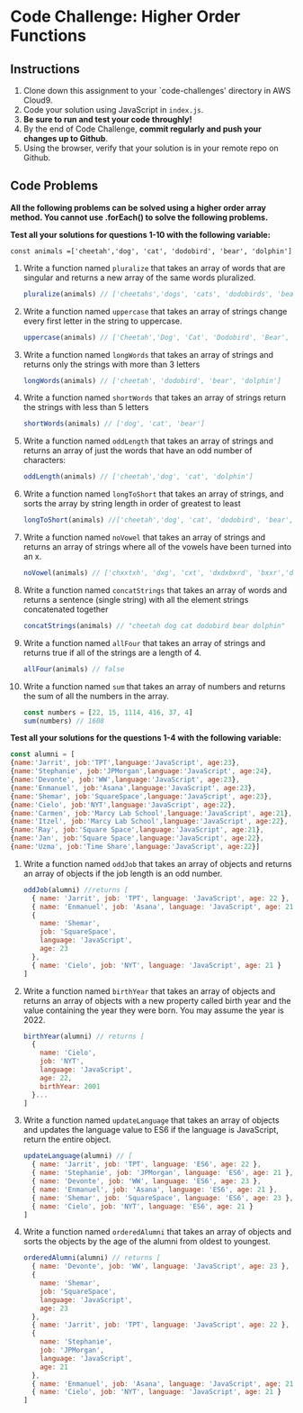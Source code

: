 # Code Challenge: Higher Order Functions

## Instructions

1. Clone down this assignment to your `code-challenges' directory in AWS Cloud9.  
2. Code your solution using JavaScript in `index.js`. 
3. **Be sure to run and test your code throughly!**
4. By the end of Code Challenge, **commit regularly and push your changes up to Github**.
5. Using the browser, verify that your solution is in your remote repo on Github.

## Code Problems

**All the following problems can be solved using a higher order array method. You cannot use .forEach() to solve the following problems.** 

**Test all your solutions for questions 1-10 with the following variable:** 

`const animals =['cheetah','dog', 'cat', 'dodobird', 'bear', 'dolphin']`

1. Write a function named `pluralize` that takes an array of words that are singular and returns a new array of the same words pluralized.
    
    ```jsx
    pluralize(animals) // ['cheetahs','dogs', 'cats', 'dodobirds', 'bears', 'dolphins']
    ```
    
2. Write a function named `uppercase` that takes an array of strings change every first letter in the string to uppercase.
    
    ```jsx
    uppercase(animals) // ['Cheetah','Dog', 'Cat', 'Dodobird', 'Bear', 'Dolphin']
    ```
    
3. Write a function named `longWords` that takes an array of strings and returns only the strings with more than 3 letters
    
    ```jsx
    longWords(animals) // ['cheetah', 'dodobird', 'bear', 'dolphin']
    ```
    
4. Write a function named `shortWords` that takes an array of strings return the strings with less than 5 letters
    
    ```jsx
    shortWords(animals) // ['dog', 'cat', 'bear']
    ```
    
5. Write a function named `oddLength` that  takes an array of strings and returns an array of just the words that have an odd number of characters:
    
    ```jsx
    oddLength(animals) // ['cheetah','dog', 'cat', 'dolphin']
    ```
    
6. Write a function named `longToShort` that takes an array of strings, and sorts the array by string length in order of greatest to least 
    
    ```jsx
    longToShort(animals) //['cheetah','dog', 'cat', 'dodobird', 'bear', 'dolphin']
    ```
    
    
 8. Write a function named `noVowel` that takes an array of strings and returns an array of strings where all of the vowels have been turned into an x. 
    
    ```jsx
    noVowel(animals) // ['chxxtxh', 'dxg', 'cxt', 'dxdxbxrd', 'bxxr','dxlphxn']
    ```
 9. Write a function named `concatStrings` that takes an array of words and returns a sentence (single string) with all the element strings concatenated together
    
    ```jsx
    concatStrings(animals) // "cheetah dog cat dodobird bear dolphin"
    ```
10. Write a function named `allFour` that takes an array of strings and returns true if all of the strings are a length of 4. 
    
    ```jsx
    allFour(animals) // false
    ```
    
7. Write a function named `sum` that takes an array of numbers and returns the sum of all the numbers in the array.
    
    ```jsx
    const numbers = [22, 15, 1114, 416, 37, 4]
    sum(numbers) // 1608
    ```
    
**Test all your solutions for the questions 1-4 with the following variable:** 

```jsx
const alumni = [
{name:'Jarrit', job:'TPT',language:'JavaScript', age:23}, 
{name:'Stephanie', job:'JPMorgan',language:'JavaScript', age:24}, 
{name:'Devonte', job:'WW',language:'JavaScript', age:23}, 
{name:'Enmanuel', job:'Asana',language:'JavaScript', age:23},
{name:'Shemar', job:'SquareSpace',language:'JavaScript', age:23},
{name:'Cielo', job:'NYT',language:'JavaScript', age:22},
{name:'Carmen', job:'Marcy Lab School',language:'JavaScript', age:21},
{name:'Itzel', job:'Marcy Lab School',language:'JavaScript', age:22},
{name:'Ray', job:'Square Space',language:'JavaScript', age:21},
{name:'Jan', job:'Square Space',language:'JavaScript', age:22},
{name:'Uzma', job:'Time Share',language:'JavaScript', age:22}]
```

1. Write a function named `oddJob` that takes an array of objects and returns an array of objects if the job length is an odd number. 
    
    ```jsx
    oddJob(alumni) //returns [
      { name: 'Jarrit', job: 'TPT', language: 'JavaScript', age: 22 },
      { name: 'Enmanuel', job: 'Asana', language: 'JavaScript', age: 21 },
      {
        name: 'Shemar',
        job: 'SquareSpace',
        language: 'JavaScript',
        age: 23
      },
      { name: 'Cielo', job: 'NYT', language: 'JavaScript', age: 21 }
    ]
    ```
2. Write a function named `birthYear` that takes an array of objects and returns an array of objects with a new property called birth year and the value containing the year they were born. You may assume the year is 2022. 
    
    ```jsx
    birthYear(alumni) // returns [
      {
        name: 'Cielo',
        job: 'NYT',
        language: 'JavaScript',
        age: 22,
        birthYear: 2001
      }...
    ]
    ```
3. Write a function named `updateLanguage` that takes an array of objects and updates the language value to ES6 if the language is JavaScript, return the entire object. 
    
    ```jsx
    updateLanguage(alumni) // [
      { name: 'Jarrit', job: 'TPT', language: 'ES6', age: 22 },
      { name: 'Stephanie', job: 'JPMorgan', language: 'ES6', age: 21 },
      { name: 'Devonte', job: 'WW', language: 'ES6', age: 23 },
      { name: 'Enmanuel', job: 'Asana', language: 'ES6', age: 21 },
      { name: 'Shemar', job: 'SquareSpace', language: 'ES6', age: 23 },
      { name: 'Cielo', job: 'NYT', language: 'ES6', age: 21 }
    ]
    ```
4. Write a function named `orderedAlumni` that takes an array of objects and sorts the objects by the age of the alumni from oldest to youngest. 
    
    ```jsx
    orderedAlumni(alumni) // returns [
      { name: 'Devonte', job: 'WW', language: 'JavaScript', age: 23 },
      {
        name: 'Shemar',
        job: 'SquareSpace',
        language: 'JavaScript',
        age: 23
      },
      { name: 'Jarrit', job: 'TPT', language: 'JavaScript', age: 22 },
      {
        name: 'Stephanie',
        job: 'JPMorgan',
        language: 'JavaScript',
        age: 21
      },
      { name: 'Enmanuel', job: 'Asana', language: 'JavaScript', age: 21 },
      { name: 'Cielo', job: 'NYT', language: 'JavaScript', age: 21 }
    ]
    ```
